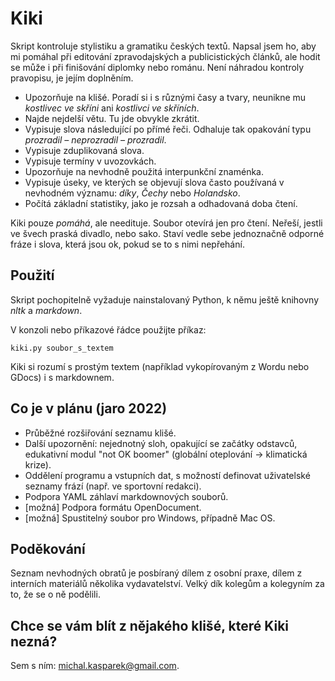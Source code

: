 # Kiki

Skript kontroluje stylistiku a gramatiku českých textů. Napsal jsem ho, aby mi pomáhal při editování zpravodajských a publicistických článků, ale hodit se může i při finišování diplomky nebo románu. Není náhradou kontroly pravopisu, je jejím doplněním.

- Upozorňuje na klišé. Poradí si i s různými časy a tvary, neunikne mu _kostlivec ve skříni_ ani _kostlivci ve skříních_.
- Najde nejdelší větu. Tu jde obvykle zkrátit.
- Vypisuje slova následující po přímé řeči. Odhaluje tak opakování typu _prozradil – neprozradil – prozradil_.
- Vypisuje zduplikovaná slova.
- Vypisuje termíny v uvozovkách.
- Upozorňuje na nevhodně použitá interpunkční znaménka.
- Vypisuje úseky, ve kterých se objevují slova často používaná v nevhodném významu: _díky_, _Čechy_ nebo _Holandsko_.  
- Počítá základní statistiky, jako je rozsah a odhadovaná doba čtení.

Kiki pouze _pomáhá_, ale needituje. Soubor otevírá jen pro čtení. Neřeší, jestli ve švech praská divadlo, nebo sako. Staví vedle sebe jednoznačně odporné fráze i slova, která jsou ok, pokud se to s nimi nepřehání.

## Použití

Skript pochopitelně vyžaduje nainstalovaný Python, k němu ještě knihovny _nltk_ a _markdown_.

V konzoli nebo příkazové řádce použijte příkaz:

    kiki.py soubor_s_textem
  
Kiki si rozumí s prostým textem (například vykopírovaným z Wordu nebo GDocs) i s markdownem.

## Co je v plánu (jaro 2022)

- Průběžné rozšiřování seznamu klišé.
- Další upozornění: nejednotný sloh, opakující se začátky odstavců, edukativní modul "not OK boomer" (globální oteplování → klimatická krize).
- Oddělení programu a vstupních dat, s možností definovat uživatelské seznamy frází (např. ve sportovní redakci).
- Podpora YAML záhlaví markdownových souborů.
- [možná] Podpora formátu OpenDocument.
- [možná] Spustitelný soubor pro Windows, případně Mac OS.

## Poděkování

Seznam nevhodných obratů je posbíraný dílem z osobní praxe, dílem z interních materiálů několika vydavatelství. Velký dík kolegům a kolegyním za to, že se o ně podělili.

## Chce se vám blít z nějakého klišé, které Kiki nezná?

Sem s ním: [michal.kasparek@gmail.com](mailto:michal.kasparek@gmail.com).
